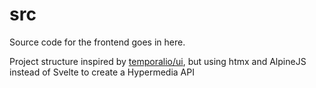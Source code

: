 # src

Source code for the frontend goes in here.

Project structure inspired by [temporalio/ui](https://github.com/temporalio/ui), but using htmx and AlpineJS instead of Svelte to create a Hypermedia API
